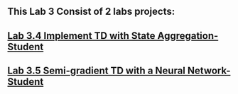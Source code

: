 ## This Lab 3 Consist of 2 labs projects:

## [Lab 3.4 Implement TD with State Aggregation-Student](https://github.com/VietSE173577/Reinforcement-Learning-Course/blob/main/labs/lab3/notebooks/Lab%203.4%20Implement%20TD%20with%20State%20Aggregation-Student/assignment.ipynb)

## [Lab 3.5 Semi-gradient TD with a Neural Network-Student](https://github.com/VietSE173577/Reinforcement-Learning-Course/blob/main/labs/lab3/notebooks/Lab%203.5%20Semi-gradient%20TD%20with%20a%20Neural%20Network-Student/assignment.ipynb)
